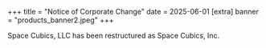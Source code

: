 +++
title = "Notice of Corporate Change"
date = 2025-06-01
[extra]
banner = "products_banner2.jpeg"
+++

Space Cubics, LLC has been restructured as Space Cubics, Inc.
